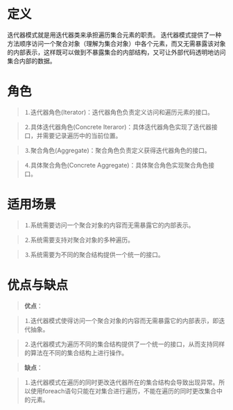 # 定义

迭代器模式就是用迭代器类来承担遍历集合元素的职责。
迭代器模式提供了一种方法顺序访问一个聚合对象（理解为集合对象）中各个元素，而又无需暴露该对象的内部表示，这样既可以做到不暴露集合的内部结构，又可让外部代码透明地访问集合内部的数据。

# 角色

>⒈迭代器角色(Iterator)：迭代器角色负责定义访问和遍历元素的接口。

>⒉具体迭代器角色(Concrete Iteraror)：具体迭代器角色实现了迭代器接口，并需要记录遍历中的当前位置。

>⒊聚合角色(Aggregate)：聚合角色负责定义获得迭代器角色的接口。

>⒋具体聚合角色(Concrete Aggregate)：具体聚合角色实现聚合角色接口。

# 适用场景

>⒈系统需要访问一个聚合对象的内容而无需暴露它的内部表示。

>⒉系统需要支持对聚合对象的多种遍历。

>⒊系统需要为不同的聚合结构提供一个统一的接口。

# 优点与缺点

>**优点**：

>⒈迭代器模式使得访问一个聚合对象的内容而无需暴露它的内部表示，即迭代抽象。

>⒉迭代器模式为遍历不同的集合结构提供了一个统一的接口，从而支持同样的算法在不同的集合结构上进行操作。

>**缺点**：

>⒈迭代器模式在遍历的同时更改迭代器所在的集合结构会导致出现异常。所以使用foreach语句只能在对集合进行遍历，不能在遍历的同时更改集合中的元素。